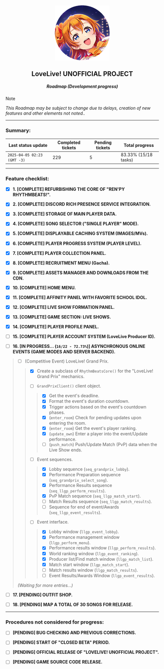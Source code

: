 <p align="center">
  <img width="180" height="180" src="https://github.com/CharlieFuu69/RenPy_RhythmBeats/blob/main/icons/llup_icon.png">
</p>

<h2 align="center"> LoveLive! UNOFFICIAL PROJECT </h2>
<h5 align="center"> Roadmap (Development progress) </h5>

> [!NOTE]
> _This Roadmap may be subject to change due to delays, creation of new features and other elements not noted.._

---

### Summary:

| Last status update             | Completed tickets   | Pending tickets    | Total progress         |
|---|---|---|---|
| `2025-04-05 02:23 (GMT -3)`    | 229                 | 5                  | 83.33% (15/18 tasks)   |

---

### Feature checklist:

- [x] **1. [COMPLETE] REFURBISHING THE CORE OF "REN'PY RHYTHMBEATS!".**

- [x] **2. [COMPLETE] DISCORD RICH PRESENCE SERVICE INTEGRATION.**

- [x] **3. [COMPLETE] STORAGE OF MAIN PLAYER DATA.**

- [x] **4. [COMPLETE] SONG SELECTOR ("SINGLE PLAYER" MODE).**

- [x] **5. [COMPLETE] DISPLAYABLE CACHING SYSTEM (IMAGES/MVs).**

- [x] **6. [COMPLETE] PLAYER PROGRESS SYSTEM (PLAYER LEVEL).**

- [x] **7. [COMPLETE] PLAYER COLLECTION PANEL.**

- [x] **8. [COMPLETE] RECRUITMENT MENU (Gacha).**

- [x] **9. [COMPLETE] ASSETS MANAGER AND DOWNLOADS FROM THE CDN.**

- [x] **10. [COMPLETE] HOME MENU.**

- [x] **11. [COMPLETE] AFFINITY PANEL WITH FAVORITE SCHOOL IDOL.**

- [x] **12. [COMPLETE] LIVE SHOW FORMATION PANEL.**

- [x] **13. [COMPLETE] GAME SECTION: LIVE SHOWS.**

- [x] **14. [COMPLETE] PLAYER PROFILE PANEL.**

- [ ] **15. [COMPLETE] PLAYER ACCOUNT SYSTEM (LoveLive Producer ID).**

- [ ] **16. [IN PROGRESS... (`16/22 - 72.73%`)] ASYNCHRONOUS ONLINE EVENTS (GAME MODES AND SERVER BACKEND).**
>
>    - [ ] (Competitive Event) LoveLive! Grand Prix.
>
>    >    - [x] Create a subclass of `RhythmBeatsCore()` for the "LoveLive! Grand Prix" mechanics.
>    >
>    >    - [ ] `GrandPrixClient()` client object.
>    >    >    - [x] Get the event's deadline.
>    >    >    - [x] Format the event's duration countdown.
>    >    >    - [x] Trigger actions based on the event's countdown phases.
>    >    >    - [x] (`enter_room`) Check for pending updates upon entering the room.
>    >    >    - [x] (`enter_room`) Get the event's player ranking.
>    >    >    - [x] (`update_own`) Enter a player into the event/Update performance.
>    >    >    - [ ] (`push_match`) Push/Update Match (PvP) data when the Live Show ends.
>    >
>    >    - [ ] Event sequences.
>    >    >    - [x] Lobby sequence (`seq_grandprix_lobby`).
>    >    >    - [x] Performance Preparation sequence (`seq_grandprix_select_song`).
>    >    >    - [x] Performance Results sequence (`seq_llgp_perform_results`).
>    >    >    - [x] PvP Match sequence (`seq_llgp_match_start`).
>    >    >    - [ ] Match Results sequence (`seq_llgp_match_results`).
>    >    >    - [ ] Sequence for end of event/Awards (`seq_llgp_event_results`).
>    >
>    >    - [ ] Event interface.
>    >    >    - [x] Lobby window (`llgp_event_lobby`).
>    >    >    - [x] Performance management window (`llgp_perform_menu`).
>    >    >    - [x] Performance results window (`llgp_perform_results`).
>    >    >    - [x] World ranking window (`llgp_event_ranking`).
>    >    >    - [x] Producer list/Find match window (`llgp_match_list`).
>    >    >    - [x] Match start window (`llgp_match_start`).
>    >    >    - [ ] Match results window (`llgp_match_results`).
>    >    >    - [ ] Event Results/Awards Window (`llgp_event_results`).
>
>    _(Waiting for more entries...)_

- [ ] **17. [PENDING] OUTFIT SHOP.**

- [ ] **18. [PENDING] MAP A TOTAL OF 30 SONGS FOR RELEASE.**

---

### Procedures not considered for progress:

- [ ] **[PENDING] BUG CHECKING AND PREVIOUS CORRECTIONS.**

- [ ] **[PENDING] START OF "CLOSED BETA" PERIOD.**

- [ ] **[PENDING] OFFICIAL RELEASE OF "LOVELIVE! UNOFFICIAL PROJECT".**

- [ ] **[PENDING] GAME SOURCE CODE RELEASE.**
